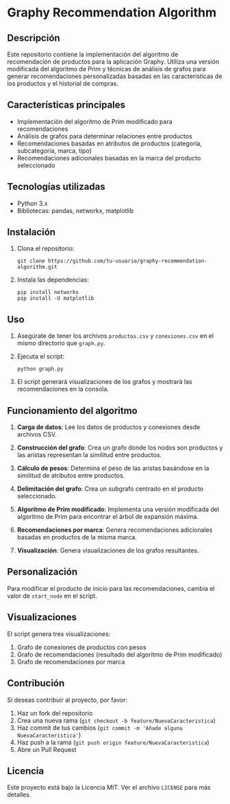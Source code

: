 # Graphy Recommendation Algorithm

## Descripción

Este repositorio contiene la implementación del algoritmo de recomendación de productos para la aplicación Graphy. Utiliza una versión modificada del algoritmo de Prim y técnicas de análisis de grafos para generar recomendaciones personalizadas basadas en las características de los productos y el historial de compras.

## Características principales

- Implementación del algoritmo de Prim modificado para recomendaciones
- Análisis de grafos para determinar relaciones entre productos
- Recomendaciones basadas en atributos de productos (categoría, subcategoría, marca, tipo)
- Recomendaciones adicionales basadas en la marca del producto seleccionado

## Tecnologías utilizadas

- Python 3.x
- Bibliotecas: pandas, networkx, matplotlib

## Instalación

1. Clona el repositorio:
   ```
   git clone https://github.com/tu-usuario/graphy-recommendation-algorithm.git
   ```

2. Instala las dependencias:
   ```
   pip install networkx
   pip install -U matplotlib
   ```

## Uso

1. Asegúrate de tener los archivos `productos.csv` y `conexiones.csv` en el mismo directorio que `graph.py`.

2. Ejecuta el script:
   ```
   python graph.py
   ```

3. El script generará visualizaciones de los grafos y mostrará las recomendaciones en la consola.

## Funcionamiento del algoritmo

1. **Carga de datos**: Lee los datos de productos y conexiones desde archivos CSV.

2. **Construcción del grafo**: Crea un grafo donde los nodos son productos y las aristas representan la similitud entre productos.

3. **Cálculo de pesos**: Determina el peso de las aristas basándose en la similitud de atributos entre productos.

4. **Delimitación del grafo**: Crea un subgrafo centrado en el producto seleccionado.

5. **Algoritmo de Prim modificado**: Implementa una versión modificada del algoritmo de Prim para encontrar el árbol de expansión máxima.

6. **Recomendaciones por marca**: Genera recomendaciones adicionales basadas en productos de la misma marca.

7. **Visualización**: Genera visualizaciones de los grafos resultantes.

## Personalización

Para modificar el producto de inicio para las recomendaciones, cambia el valor de `start_node` en el script.

## Visualizaciones

El script genera tres visualizaciones:
1. Grafo de conexiones de productos con pesos
2. Grafo de recomendaciones (resultado del algoritmo de Prim modificado)
3. Grafo de recomendaciones por marca

## Contribución

Si deseas contribuir al proyecto, por favor:

1. Haz un fork del repositorio
2. Crea una nueva rama (`git checkout -b feature/NuevaCaracteristica`)
3. Haz commit de tus cambios (`git commit -m 'Añade alguna NuevaCaracteristica'`)
4. Haz push a la rama (`git push origin feature/NuevaCaracteristica`)
5. Abre un Pull Request

## Licencia

Este proyecto está bajo la Licencia MIT. Ver el archivo `LICENSE` para más detalles.
